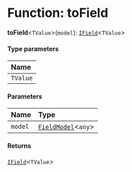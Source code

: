 # Function: toField

**toField**<`TValue`>(`model`): [`IField`](/en/auto-docs/form/interfaces/IField.md)<`TValue`>

#### Type parameters

| Name |
| :------ |
| `TValue` |

#### Parameters

| Name | Type |
| :------ | :------ |
| `model` | [`FieldModel`](/en/auto-docs/form/classes/FieldModel.md)<`any`> |

#### Returns

[`IField`](/en/auto-docs/form/interfaces/IField.md)<`TValue`>
